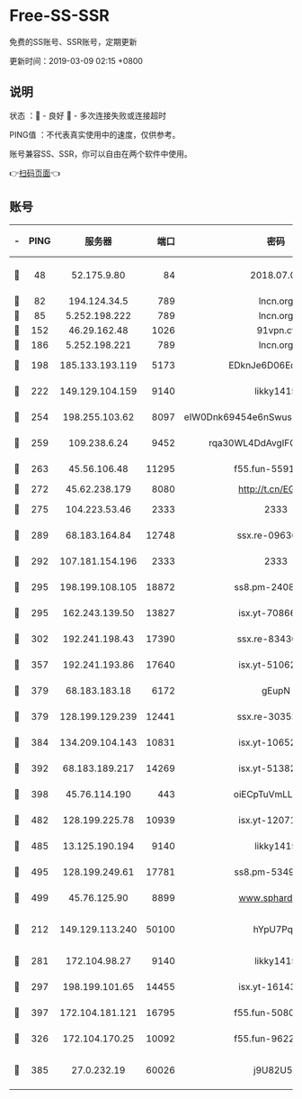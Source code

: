 # Free-SS-SSR

免费的SS账号、SSR账号，定期更新

更新时间：2019-03-09 02:15 +0800

## 说明

状态     ：🙂 - 良好 🙁 - 多次连接失败或连接超时

PING值   ：不代表真实使用中的速度，仅供参考。

账号兼容SS、SSR，你可以自由在两个软件中使用。

👉[扫码页面](https://liesauer.github.io/Free-SS-SSR/)👈

## 账号

|-|PING|服务器|端口|密码|加密方式|区域|
|:----:|:----:|:-----:|-----:|:----:|:----:|:----:|
|🙂|48|52.175.9.80|84|2018.07.07|chacha20-ietf-poly1305|HK|
|🙂|82|194.124.34.5|789|lncn.org|rc4|JP|
|🙂|85|5.252.198.222|789|lncn.org|rc4|JP|
|🙂|152|46.29.162.48|1026|91vpn.cf|rc4-md5|RU|
|🙂|186|5.252.198.221|789|lncn.org|rc4|JP|
|🙂|198|185.133.193.119|5173|EDknJe6D06EoWDaw|aes-256-cfb|US|
|🙂|222|149.129.104.159|9140|likky1415|aes-256-cfb|CN|
|🙂|254|198.255.103.62|8097|eIW0Dnk69454e6nSwuspv9DmS201tQ0D|aes-256-cfb|US|
|🙂|259|109.238.6.24|9452|rqa30WL4DdAvgIFG6Fs3znzTa|aes-256-cfb|FR|
|🙂|263|45.56.106.48|11295|f55.fun-55916918|aes-256-cfb|US|
|🙂|272|45.62.238.179|8080|http://t.cn/EGJIyrl|rc4-md5|CA|
|🙂|275|104.223.53.46|2333|2333|aes-256-cfb|US|
|🙂|289|68.183.164.84|12748|ssx.re-09636957|aes-256-cfb|US|
|🙂|292|107.181.154.196|2333|2333|aes-256-cfb|US|
|🙂|295|198.199.108.105|18872|ss8.pm-24089859|aes-256-cfb|US|
|🙂|295|162.243.139.50|13827|isx.yt-70866658|aes-256-cfb|US|
|🙂|302|192.241.198.43|17390|ssx.re-83430216|aes-256-cfb|US|
|🙂|357|192.241.193.86|17640|isx.yt-51062098|aes-256-cfb|US|
|🙂|379|68.183.183.18|6172|gEupN|aes-256-cfb|SG|
|🙂|379|128.199.129.239|12441|ssx.re-30353118|aes-256-cfb|SG|
|🙂|384|134.209.104.143|10831|isx.yt-10652136|aes-256-cfb|SG|
|🙂|392|68.183.189.217|14269|isx.yt-51382941|aes-256-cfb|SG|
|🙂|398|45.76.114.190|443|oiECpTuVmLLxk4Ts|aes-256-cfb|AU|
|🙂|482|128.199.225.78|10939|isx.yt-12071162|aes-256-cfb|SG|
|🙂|485|13.125.190.194|9140|likky1415|aes-256-cfb|KR|
|🙂|495|128.199.249.61|17781|ss8.pm-53490777|aes-256-cfb|SG|
|🙂|499|45.76.125.90|8899|www.sphard.com|aes-256-cfb|AU|
|🙂|212|149.129.113.240|50100|hYpU7PqP|chacha20-ietf-poly1305|CN|
|🙂|281|172.104.98.27|9140|likky1415|aes-256-cfb|JP|
|🙂|297|198.199.101.65|14455|isx.yt-16143744|aes-256-cfb|US|
|🙂|397|172.104.181.121|16795|f55.fun-50803874|aes-256-cfb|SG|
|🙁|326|172.104.170.25|10092|f55.fun-96225402|aes-256-cfb|SG|
|🙁|385|27.0.232.19|60026|j9U82U53|xchacha20-ietf-poly1305|HK|
